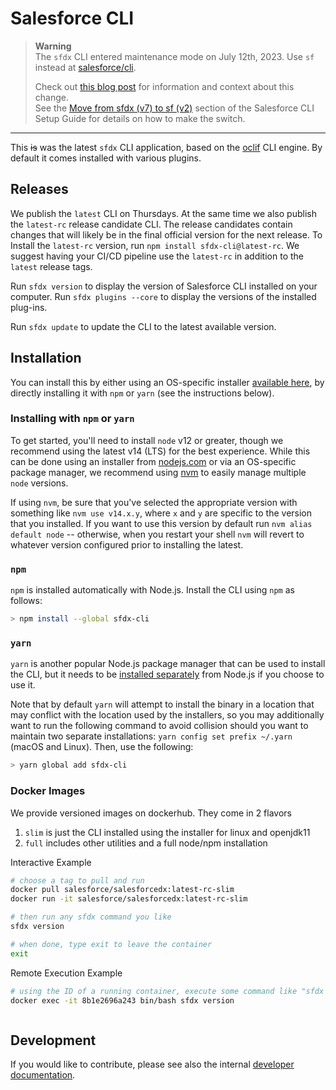 # Salesforce CLI

> **Warning**  
> The `sfdx` CLI entered maintenance mode on July 12th, 2023. Use `sf` instead at [salesforce/cli](https://github.com/salesforcecli/cli/).
>
> Check out [this blog post](https://developer.salesforce.com/blogs/2023/07/salesforce-cli-sf-v2-is-here) for information and context about this change.  
> See the [Move from sfdx (v7) to sf (v2)](https://developer.salesforce.com/docs/atlas.en-us.sfdx_setup.meta/sfdx_setup/sfdx_setup_move_to_sf_v2.htm) section of the Salesforce CLI Setup Guide for details on how to make the switch.

---

This ~~is~~ was the latest `sfdx` CLI application, based on the
[oclif](https://oclif.io) CLI engine. By default it comes installed with various plugins.

## Releases

We publish the `latest` CLI on Thursdays. At the same time we also publish the `latest-rc` release candidate CLI. The release candidates contain changes that will likely be in the final official version for the next release.
To Install the `latest-rc` version, run `npm install sfdx-cli@latest-rc`. We suggest having your CI/CD pipeline use the `latest-rc` in addition to the `latest` release tags.

Run `sfdx version` to display the version of Salesforce CLI installed on your computer. Run `sfdx plugins --core` to display the versions of the installed plug-ins.

Run `sfdx update` to update the CLI to the latest available version.

## Installation

You can install this by either using an OS-specific installer [available here](https://developer.salesforce.com/tools/sfdxcli), by directly installing it with `npm` or `yarn` (see the instructions below).

### Installing with `npm` or `yarn`

To get started, you'll need to install `node` v12 or greater, though we recommend using the latest v14 (LTS) for the best experience. While this can be done using an installer from [nodejs.com](nodejs.com) or via an OS-specific package manager, we recommend using [nvm](https://github.com/creationix/nvm) to easily manage multiple `node` versions.

If using `nvm`, be sure that you've selected the appropriate version with something like `nvm use v14.x.y`, where `x` and `y` are specific to the version that you installed. If you want to use this version by default run `nvm alias default node` -- otherwise, when you restart your shell `nvm` will revert to whatever version configured prior to installing the latest.

### `npm`

`npm` is installed automatically with Node.js. Install the CLI using `npm` as follows:

```bash
> npm install --global sfdx-cli
```

### `yarn`

`yarn` is another popular Node.js package manager that can be used to install the CLI, but it needs to be [installed separately](https://yarnpkg.com/en/docs/install) from Node.js if you choose to use it.

Note that by default `yarn` will attempt to install the binary in a location that may conflict with the location used by the installers, so you may additionally want to run the following command to avoid collision should you want to maintain two separate installations: `yarn config set prefix ~/.yarn` (macOS and Linux). Then, use the following:

```bash
> yarn global add sfdx-cli
```

### Docker Images

We provide versioned images on dockerhub. They come in 2 flavors

1. `slim` is just the CLI installed using the installer for linux and openjdk11
2. `full` includes other utilities and a full node/npm installation

Interactive Example

```bash
# choose a tag to pull and run
docker pull salesforce/salesforcedx:latest-rc-slim
docker run -it salesforce/salesforcedx:latest-rc-slim

# then run any sfdx command you like
sfdx version

# when done, type exit to leave the container
exit

```

Remote Execution Example

```bash
# using the ID of a running container, execute some command like "sfdx version"
docker exec -it 8b1e2696a243 bin/bash sfdx version



```

## Development

If you would like to contribute, please see also the internal [developer documentation](./DEVELOPER.md).
